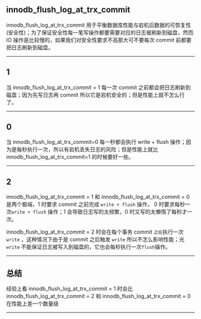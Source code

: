 ## innodb_flush_log_at_trx_commit
innodb_flush_log_at_trx_commit 用于平衡数据库性能与宕机后数据的可恢复性(安全性)；为了保证安全性每一笔写操作都要需要对应的日志被刷新到磁盘，然而 IO 操作是比较慢的，如果我们对安全性要求不高那大可不要每次 commit 前都要把日志刷新到磁盘。

---


## 1
当 innodb_flush_log_at_trx_commit = 1 每一次 commit 之前都会把日志刷新到磁盘；因为先写日志再 commit 所以它是宕机安全的；但是性能上就不怎么行了。

---


## 0
当 innodb_flush_log_at_trx_commit=0 每一秒都会执行 write + flush 操作；因为是每秒执行一次，所以有宕机丢失日志的风险；但是性能上就比 innodb_flush_log_at_trx_commit=1 的时候要好一些。

---

## 2

innodb_flush_log_at_trx_commit = 1 和 innodb_flush_log_at_trx_commit = 0 是两个极端，1 时要求 commit 之前完成 `write + flush` 操作， 0 时要求每秒一次`write + flush` 操作；1 会导致日志写的太频繁，0 时又写的太懒惰了每秒才一次。

innodb_flush_log_at_trx_commit = 2 时会在每个事务 commit `之后`执行一次 `write` ，这种情况下由于是 commit 之后触发 `write` 所以不怎么影响性能；光 `write` 不能保证日志被写入到磁盘的，它也会每秒执行一次`flush`操作。

---

## 总结
经验上看 innodb_flush_log_at_trx_commit = 1 时会比 innodb_flush_log_at_trx_commit = 2 和 innodb_flush_log_at_trx_commit = 0 在性能上差一个数量级

---

